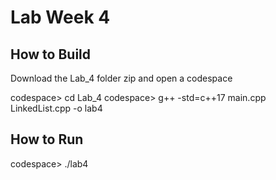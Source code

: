 # Lab Week 4

## How to Build

Download the Lab_4 folder zip and open a codespace

codespace> cd Lab_4
codespace> g++ -std=c++17 main.cpp LinkedList.cpp -o lab4

## How to Run

codespace> ./lab4